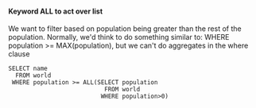 

#### Keyword ALL to act over list
We want to filter based on population being greater than the rest of the population.
Normally, we'd think to do something similar to:
WHERE population >= MAX(population),
but we can't do aggregates in the where clause
```
SELECT name
  FROM world
 WHERE population >= ALL(SELECT population
                           FROM world
                          WHERE population>0)
```
